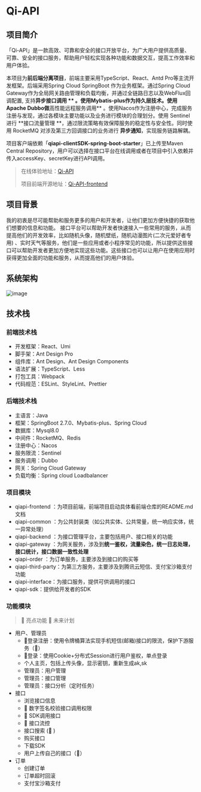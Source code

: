# Qi-API

## 项目简介

「Qi-API」是一款高效、可靠和安全的接口开放平台，为广大用户提供高质量、可靠、安全的接口服务，帮助用户轻松实现各种功能和数据交互，提高工作效率和用户体验。

本项目为**前后端分离项目**，前端主要采用TypeScript、React、Antd Pro等主流开发框架。后端采用Spring Cloud SpringBoot
作为业务框架。通过Spring Cloud Gateway作为全局网关路由管理和负载均衡，并通过全链路日志以及WebFlux回调配置, 支持**异步接口调用
** 。使用Mybatis-plus作为持久层技术。使用Apache Dubbo做**高性能远程服务调用**
。使用Nacos作为注册中心，完成服务注册与发现，通过各模块主要功能以及业务进行模块的合理划分。使用 Sentinel 进行 **接口流量管理
**，通过限流策略有效保障服务的稳定性与安全性。同时使用 RocketMQ 对涉及第三方回调接口的业务进行 **异步通知**，实现服务链路解耦。

项目客户端依赖「**qiapi-clientSDK-spring-boot-starter**」已上传至Maven Central
Repository，用户可以选择在接口平台在线调用或者在项目中引入依赖并传入accessKey、secretKey进行API调用。

> 在线体验地址：[Qi-API](https://www.rickey-qiapi.cn/)
>
>项目前端开源地址：[Qi-API-frontend](https://github.com/rickey-c/qiapi-frontend)

## 项目背景

我的初衷是尽可能帮助和服务更多的用户和开发者，让他们更加方便快捷的获取他们想要的信息和功能。
接口平台可以帮助开发者快速接入一些常用的服务，从而提高他们的开发效率，比如随机头像，随机壁纸，随机动漫图片(二次元爱好者专用)
、实时天气等服务，他们是一些应用或者小程序常见的功能，所以提供这些接口可以帮助开发者更加方便地实现这些功能。这些接口也可以让用户在使用应用时获得更加全面的功能和服务，从而提高他们的用户体验。

## 系统架构

![image](https://github.com/rickey-c/qiapi-backend/blob/master/qiapi-doc/Architecture%20Diagram/Qi-API-Architecture%20Diagram.png)

## 技术栈

### 前端技术栈

+ 开发框架：React、Umi
+ 脚手架：Ant Design Pro
+ 组件库：Ant Design、Ant Design Components
+ 语法扩展：TypeScript、Less
+ 打包工具：Webpack
+ 代码规范：ESLint、StyleLint、Prettier

### 后端技术栈

+ 主语言：Java
+ 框架：SpringBoot 2.7.0、Mybatis-plus、Spring Cloud
+ 数据库：Mysql8.0
+ 中间件：RocketMQ、Redis
+ 注册中心：Nacos
+ 服务限流：Sentinel
+ 服务调用：Dubbo
+ 网关：Spring Cloud Gateway
+ 负载均衡：Spring cloud Loadbalancer

### 项目模块

+ qiapi-frontend ：为项目前端，前端项目启动具体看前端仓库的README.md文档
+ qiapi-common ：为公共封装类（如公共实体、公共常量，统一响应实体，统一异常处理）
+ qiapi-backend ：为接口管理平台，主要包括用户、接口相关的功能
+ qiapi-gateway ：为网关服务，涉及到**统一鉴权，流量染色，统一日志处理，接口统计，接口数据一致性处理**
+ qiapi-order ：为订单服务，主要涉及到接口的购买等
+ qiapi-third-party：为第三方服务，主要涉及到腾讯云短信、支付宝沙箱支付功能
+ qiapi-interface：为接口服务，提供可供调用的接口
+ qiapi-sdk：提供给开发者的SDK

### 功能模块

> 🌟 亮点功能 🚀 未来计划

+ 用户、管理员
  + 🌟登录注册：使用令牌桶算法实现手机短信(邮箱)接口的限流，保护下游服务（🚀）
  + 🌟登录：使用Cookie+分布式Session进行用户鉴权，单点登录
  + 个人主页，包括上传头像，显示密钥，重新生成ak,sk
  + 管理员：用户管理
  + 管理员：接口管理
  + 管理员：接口分析（定时任务）
+ 接口
  + 浏览接口信息
  + 🌟 数字签名校验接口调用权限
  + 🌟 SDK调用接口
  + 🌟 接口流控
  + 接口搜索 (🚀 )
  + 购买接口
  + 下载SDK
  + 用户上传自己的接口（🚀）
+ 订单
  + 创建订单
  + 订单超时回滚
  + 支付宝沙箱支付
